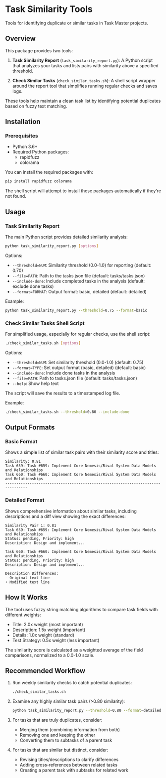 # Task Similarity Tools

Tools for identifying duplicate or similar tasks in Task Master projects.

## Overview

This package provides two tools:

1. **Task Similarity Report** (`task_similarity_report.py`): A Python script that analyzes your tasks and lists pairs with similarity above a specified threshold.
   
2. **Check Similar Tasks** (`check_similar_tasks.sh`): A shell script wrapper around the report tool that simplifies running regular checks and saves logs.

These tools help maintain a clean task list by identifying potential duplicates based on fuzzy text matching.

## Installation

### Prerequisites

- Python 3.6+
- Required Python packages:
  - rapidfuzz
  - colorama

You can install the required packages with:

```bash
pip install rapidfuzz colorama
```

The shell script will attempt to install these packages automatically if they're not found.

## Usage

### Task Similarity Report

The main Python script provides detailed similarity analysis:

```bash
python task_similarity_report.py [options]
```

Options:
- `--threshold=NUM`: Similarity threshold (0.0-1.0) for reporting (default: 0.70)
- `--file=PATH`: Path to the tasks.json file (default: tasks/tasks.json)
- `--include-done`: Include completed tasks in the analysis (default: exclude done tasks)
- `--format=FORMAT`: Output format: basic, detailed (default: detailed)

Example:
```bash
python task_similarity_report.py --threshold=0.75 --format=basic
```

### Check Similar Tasks Shell Script

For simplified usage, especially for regular checks, use the shell script:

```bash
./check_similar_tasks.sh [options]
```

Options:
- `--threshold=NUM`: Set similarity threshold (0.0-1.0) (default: 0.75)
- `--format=TYPE`: Set output format (basic, detailed) (default: basic)
- `--include-done`: Include done tasks in the analysis
- `--file=PATH`: Path to tasks.json file (default: tasks/tasks.json)
- `--help`: Show help text

The script will save the results to a timestamped log file.

Example:
```bash
./check_similar_tasks.sh --threshold=0.80 --include-done
```

## Output Formats

### Basic Format

Shows a simple list of similar task pairs with their similarity score and titles:

```
Similarity: 0.81
Task 659: Task #659: Implement Core Nemesis/Rival System Data Models and Relationships
Task 660: Task #660: Implement Core Nemesis/Rival System Data Models and Relationships
--------------------------------------------------------------------------------
```

### Detailed Format

Shows comprehensive information about similar tasks, including descriptions and a diff view showing the exact differences:

```
Similarity Pair 1: 0.81
Task 659: Task #659: Implement Core Nemesis/Rival System Data Models and Relationships
Status: pending, Priority: high
Description: Design and implement...

Task 660: Task #660: Implement Core Nemesis/Rival System Data Models and Relationships
Status: pending, Priority: high
Description: Design and implement...

Description Differences:
- Original text line
+ Modified text line
```

## How It Works

The tool uses fuzzy string matching algorithms to compare task fields with different weights:

- Title: 2.0x weight (most important)
- Description: 1.5x weight (important)
- Details: 1.0x weight (standard)
- Test Strategy: 0.5x weight (less important)

The similarity score is calculated as a weighted average of the field comparisons, normalized to a 0.0-1.0 scale.

## Recommended Workflow

1. Run weekly similarity checks to catch potential duplicates:
   ```bash
   ./check_similar_tasks.sh
   ```

2. Examine any highly similar task pairs (>0.80 similarity):
   ```bash
   python task_similarity_report.py --threshold=0.80 --format=detailed
   ```

3. For tasks that are truly duplicates, consider:
   - Merging them (combining information from both)
   - Removing one and keeping the other
   - Converting them to subtasks of a parent task

4. For tasks that are similar but distinct, consider:
   - Revising titles/descriptions to clarify differences
   - Adding cross-references between related tasks
   - Creating a parent task with subtasks for related work 